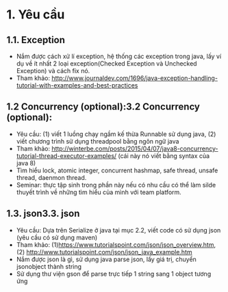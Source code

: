 # 1. Yêu cầu
## 1.1. Exception
- Nắm được cách xử lí exception, hệ thống các exception trong java, lấy ví dụ về ít nhất 2 loại exception(Checked Exception và Unchecked Exception) và cách fix nó.
- Tham khảo: http://www.journaldev.com/1696/java-exception-handling-tutorial-with-examples-and-best-practices
## 1.2 Concurrency (optional):3.2 Concurrency (optional):
- Yêu cầu: (1) viết 1 luồng chạy ngầm kế thừa Runnable sử dụng java, (2) viết chương trình sử dụng threadpool bằng ngôn ngữ java
- Tham khảo: http://winterbe.com/posts/2015/04/07/java8-concurrency-tutorial-thread-executor-examples/ (cái này nó viết bằng syntax của java 8)
- Tìm hiểu lock, atomic integer, concurrent hashmap, safe thread, unsafe thread, daenmon thread.
- Seminar: thực tập sinh trong phần này nếu có nhu cầu có thể làm silde thuyết trình về những tìm hiểu của mình với team platform.
## 1.3. json3.3. json
- Yêu cầu: Dựa trên Serialize ở java tại mục 2.2, viết code có sử dụng json (yêu cầu có sử dụng maven)
- Tham khảo: (1)https://www.tutorialspoint.com/json/json_overview.htm, (2) http://www.tutorialspoint.com/json/json_java_example.htm
- Nắm được json là gì, sử dụng java parse json, lấy giá trị, chuyển jsonobject thành string
- Sử dụng thư viện gson để parse trực tiếp 1 string sang 1 object tương ứng
